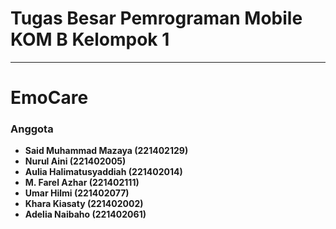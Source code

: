 # Tugas Besar Pemrograman Mobile KOM B Kelompok 1

---

# EmoCare

### Anggota
- **Said Muhammad Mazaya (221402129)**
- **Nurul Aini (221402005)**
- **Aulia Halimatusyaddiah (221402014)**
- **M. Farel Azhar (221402111)**
- **Umar Hilmi (221402077)**
- **Khara Kiasaty (221402002)** 
- **Adelia Naibaho (221402061)**